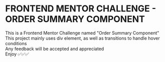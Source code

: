 # FRONTEND MENTOR CHALLENGE - ORDER SUMMARY COMPONENT  
This is a Frontend Mentor Challenge named "Order Summary Component"  
This project mainly uses div element, as well as transitions to handle hover conditions  
Any feedback will be accepted and appreciated  
Enjoy ✅✅✅